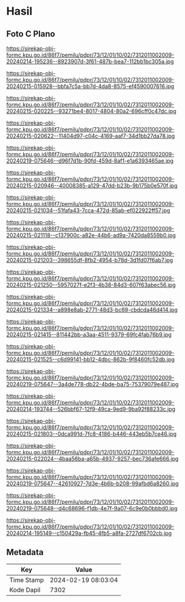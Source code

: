 # Hasil

## Foto C Plano

https://sirekap-obj-formc.kpu.go.id/86f7/pemilu/pdpr/73/12/01/10/02/7312011002009-20240214-195236--8923907d-3f61-487b-bea7-112bb1bc305a.jpg

https://sirekap-obj-formc.kpu.go.id/86f7/pemilu/pdpr/73/12/01/10/02/7312011002009-20240215-015928--bbfa7c5a-bb7d-4da8-8575-ef4590007616.jpg

https://sirekap-obj-formc.kpu.go.id/86f7/pemilu/pdpr/73/12/01/10/02/7312011002009-20240215-020225--93271be4-8017-4804-80a2-696cff0c47dc.jpg

https://sirekap-obj-formc.kpu.go.id/86f7/pemilu/pdpr/73/12/01/10/02/7312011002009-20240215-020622--11404d97-c04c-4169-aaf7-34d1bb27da78.jpg

https://sirekap-obj-formc.kpu.go.id/86f7/pemilu/pdpr/73/12/01/10/02/7312011002009-20240219-075646--d96f7d1b-90fd-459d-8af1-e1a6393465ae.jpg

https://sirekap-obj-formc.kpu.go.id/86f7/pemilu/pdpr/73/12/01/10/02/7312011002009-20240215-020946--40008385-a129-47dd-b23b-9b175b0e570f.jpg

https://sirekap-obj-formc.kpu.go.id/86f7/pemilu/pdpr/73/12/01/10/02/7312011002009-20240215-021034--51fafa43-7cca-472d-85ab-ef022922ff57.jpg

https://sirekap-obj-formc.kpu.go.id/86f7/pemilu/pdpr/73/12/01/10/02/7312011002009-20240215-021118--c137900c-a82e-44b6-ad9a-7420da8559b0.jpg

https://sirekap-obj-formc.kpu.go.id/86f7/pemilu/pdpr/73/12/01/10/02/7312011002009-20240215-021203--398655df-8fb2-4954-b78d-3d1fd07f6ab7.jpg

https://sirekap-obj-formc.kpu.go.id/86f7/pemilu/pdpr/73/12/01/10/02/7312011002009-20240215-021250--5957027f-e2f3-4b38-84d3-607f63abec56.jpg

https://sirekap-obj-formc.kpu.go.id/86f7/pemilu/pdpr/73/12/01/10/02/7312011002009-20240215-021334--a898e8ab-2771-48d3-bc69-cbdcda46d414.jpg

https://sirekap-obj-formc.kpu.go.id/86f7/pemilu/pdpr/73/12/01/10/02/7312011002009-20240215-021415--811442bb-a3aa-4511-9379-69fc4fab76b9.jpg

https://sirekap-obj-formc.kpu.go.id/86f7/pemilu/pdpr/73/12/01/10/02/7312011002009-20240215-021525--c6d99141-bb12-4dbc-862b-9f8460fc52db.jpg

https://sirekap-obj-formc.kpu.go.id/86f7/pemilu/pdpr/73/12/01/10/02/7312011002009-20240219-075647--3a4de778-db22-4bde-ba75-75379079e487.jpg

https://sirekap-obj-formc.kpu.go.id/86f7/pemilu/pdpr/73/12/01/10/02/7312011002009-20240214-193744--526bbf67-12f9-49ca-9ed9-9ba92f88233c.jpg

https://sirekap-obj-formc.kpu.go.id/86f7/pemilu/pdpr/73/12/01/10/02/7312011002009-20240215-021803--0dca991d-7fc8-4186-b446-443eb5b7ce46.jpg

https://sirekap-obj-formc.kpu.go.id/86f7/pemilu/pdpr/73/12/01/10/02/7312011002009-20240215-022024--4baa56ba-a65b-4937-9257-bec736afe666.jpg

https://sirekap-obj-formc.kpu.go.id/86f7/pemilu/pdpr/73/12/01/10/02/7312011002009-20240219-075647--42610927-7d3e-4b6b-b208-99afbd6a8260.jpg

https://sirekap-obj-formc.kpu.go.id/86f7/pemilu/pdpr/73/12/01/10/02/7312011002009-20240219-075648--d4c68696-f1db-4e7f-9a07-6c9e0b0bbbd0.jpg

https://sirekap-obj-formc.kpu.go.id/86f7/pemilu/pdpr/73/12/01/10/02/7312011002009-20240214-195149--c150429a-fb45-4fb5-a8fa-2727df6702cb.jpg


## Metadata

| Key        | Value               |
| ---------- | ------------------- |
| Time Stamp | 2024-02-19 08:03:04 |
| Kode Dapil | 7302                |



